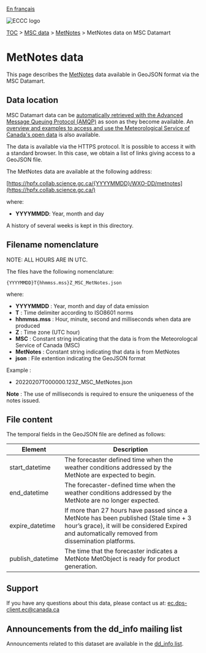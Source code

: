 [En français](readme_metnotes-datamart_fr.md)

![ECCC logo](../../img_eccc-logo.png)

[TOC](../../readme_en.md) > [MSC data](../readme_en.md) > [MetNotes](readme_metnotes_en.md) > MetNotes data on MSC Datamart

# MetNotes data

This page describes the [MetNotes](readme_metnotes_en.md) data available in GeoJSON format via the MSC Datamart.

## Data location

MSC Datamart data can be [automatically retrieved with the Advanced Message Queuing Protocol (AMQP)](../../msc-datamart/amqp_en.md) as soon as they become available. An [overview and examples to access and use the Meteorological Service of Canada's open data](../../usage/readme_en.md) is also available.

The data is available via the HTTPS protocol. It is possible to access it with a standard browser. In this case, we obtain a list of links giving access to a GeoJSON file.

The MetNotes data are available at the following address:

[https://hpfx.collab.science.gc.ca/{YYYYMMDD}/WXO-DD/metnotes](https://hpfx.collab.science.gc.ca/)

where:

* __YYYYMMDD__: Year, month and day

A history of several weeks is kept in this directory.

## Filename nomenclature

NOTE: ALL HOURS ARE IN UTC.

The files have the following nomenclature:

`{YYYYMMDD}T{hhmmss.mss}Z_MSC_MetNotes.json`

where:

* __YYYYMMDD__ : Year, month and day of data emission
* __T__ : Time delimiter according to ISO8601 norms
* __hhmmss.mss__ : Hour, minute, second and milliseconds when data are produced
* __Z__ : Time zone (UTC hour)
* __MSC__ : Constant string indicating that the data is from the Meteorologcal Service of Canada (MSC)
* __MetNotes__ : Constant string indicating that data is from MetNotes
* __json__ : File extention indicating the GeoJSON format

Example :

* 20220207T000000.123Z_MSC_MetNotes.json

__Note__ : The use of milliseconds is required to ensure the uniqueness of the notes issued.

## File content

The temporal fields in the GeoJSON file are defined as follows:

| Element   |   Description    |
|-----------|------------------|
|start_datetime |   The forecaster defined time when the weather conditions addressed by the MetNote are expected to begin.|
|end_datetime |     The forecaster-defined time when the weather conditions addressed by the MetNote are no longer expected.|
|expire_datetime |  If more than 27 hours have passed since a MetNote has been published (Stale time + 3 hour’s grace), it will be considered Expired and automatically removed from dissemination platforms.|
|publish_datetime | The time that the forecaster indicates a MetNote MetObject is ready for product generation.|

## Support

If you have any questions about this data, please contact us at: [ec.dps-client.ec@canada.ca](mailto:ec.dps-client.ec@canada.ca)

## Announcements from the dd_info mailing list 

Announcements related to this dataset are available in the [dd_info list](https://comm.collab.science.gc.ca/mailman3/postorius/lists/dd_info/).
